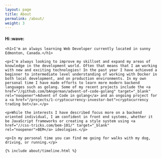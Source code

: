 ```yaml
---
layout: page
title: About
permalink: /about/
weight: 3
---
```


<div class="max-w-prose mx-auto">
    <h4>Hi :wave:</h4>

    <h1>I'm an always learning Web Developer currently located in sunny Edmonton, Canada.</h1>

    <p>I'm always looking to improve my skillset and expand my areas of knowledge in the development world. Often that means that I am working with new and exciting technologies! In the past year I have achieved a beginner to intermediate level understanding of working with Docker in both local development, and on production environments. In my own personal time I have made efforts to learn more modern backend languages such as golang. Some of my recent projects include the <a href="//github.com/bAngerman/advent-of-code-golang" target="_blank" rel="noopener">Advent of Code in golang</a> and an ongoing project for a <a href="/projects/1-cryptocurrency-investor-bot">cryptocurrency trading bot</a>.</p>

    <p>While the interests I have described focus more on a backend oriented individual, I am confident in front end systems, whether it be JavaScript frameworks or creating a style system using <a href="//css-tricks.com/bem-101/" target="_blank" rel="noopener">BEM</a> ideologies.</p>

    <p>In my personal time you can find me going for walks with my dog, driving, or running.</p>

    {% include about/timeline.html %}
</div>
